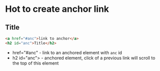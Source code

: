 # Hot to create anchor link

<h2 id="anc">Title</h2>

```html
<a href="#anc">link to anchor</a>
<h2 id="anc">Title</h2>
```

- href="#anc" - link to an anchored element with `anc` id
- h2 id="anc"> - anchored element, click of a previous link will scroll to the top of this element
